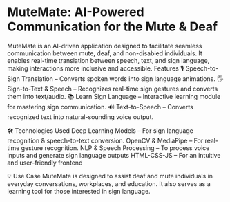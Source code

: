 # MuteMate: AI-Powered Communication for the Mute & Deaf
MuteMate is an AI-driven application designed to facilitate seamless communication between mute, deaf, and non-disabled individuals. It enables real-time translation between speech, text, and sign language, making interactions more inclusive and accessible.
 Features
🎙️ Speech-to-Sign Translation – Converts spoken words into sign language animations.
🖐️ Sign-to-Text & Speech – Recognizes real-time sign gestures and converts them into text/audio.
📚 Learn Sign Language – Interactive learning module for mastering sign communication.
🔊 Text-to-Speech – Converts recognized text into natural-sounding voice output.

🛠️ Technologies Used
Deep Learning Models – For sign language recognition & speech-to-text conversion.
OpenCV & MediaPipe – For real-time gesture recognition.
NLP & Speech Processing – To process voice inputs and generate sign language outputs
HTML-CSS-JS – For an intuitive and user-friendly frontend

💡 Use Case
MuteMate is designed to assist deaf and mute individuals in everyday conversations, workplaces, and education. It also serves as a learning tool for those interested in sign language.

